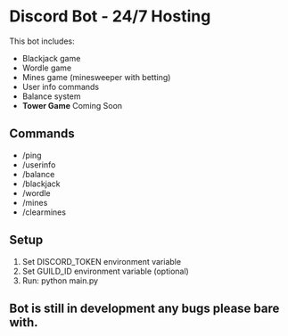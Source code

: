 ﻿# Discord Bot - 24/7 Hosting

This bot includes:
- Blackjack game
- Wordle game
- Mines game (minesweeper with betting)
- User info commands
- Balance system
- **Tower Game** Coming Soon

## Commands
- /ping
- /userinfo
- /balance
- /blackjack
- /wordle
- /mines
- /clearmines

## Setup
1. Set DISCORD_TOKEN environment variable
2. Set GUILD_ID environment variable (optional)
3. Run: python main.py

## Bot is still in development any bugs please bare with.


